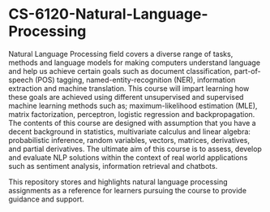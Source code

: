 # CS-6120-Natural-Language-Processing

Natural Language Processing field covers a diverse range of tasks, methods and language models for making computers understand language and help us achieve certain goals such as document classification, part-of-speech (POS) tagging, named-entity-recognition (NER), information extraction and machine translation. This course will impart learning how these goals are achieved using different unsupervised and supervised machine learning methods such as; maximum-likelihood estimation (MLE), matrix factorization, perceptron, logistic regression and backpropagation. The contents of this course are designed with assumption that you have a decent background in statistics, multivariate calculus and linear algebra: probabilistic inference, random variables, vectors, matrices, derivatives, and partial derivatives. The ultimate aim of this course is to assess, develop and evaluate NLP solutions within the context of real world applications such as sentiment analysis, information retrieval and chatbots.

This repository stores and highlights natural language processing assignments as a reference for learners pursuing the course to provide guidance and support.
